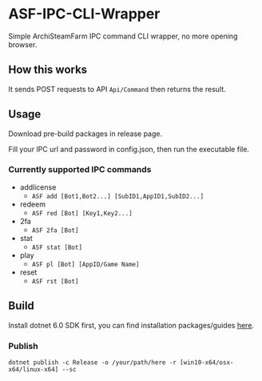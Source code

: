 # ASF-IPC-CLI-Wrapper

Simple ArchiSteamFarm IPC command CLI wrapper, no more opening browser.

## How this works

It sends POST requests to API `Api/Command` then returns the result.

## Usage

Download pre-build packages in release page.

Fill your IPC url and password in config.json, then run the executable file.

### Currently supported IPC commands

- addlicense 
  - `ASF add [Bot1,Bot2...] [SubID1,AppID1,SubID2...]`
- redeem
  - `ASF red [Bot] [Key1,Key2...]`
- 2fa 
  - `ASF 2fa [Bot]`
- stat
  - `ASF stat [Bot]`
- play
  - `ASF pl [Bot] [AppID/Game Name]`
- reset
  - `ASF rst [Bot]`

## Build

Install dotnet 6.0 SDK first, you can find installation packages/guides [here](https://dotnet.microsoft.com/download).

### Publish

```
dotnet publish -c Release -o /your/path/here -r [win10-x64/osx-x64/linux-x64] --sc
```

